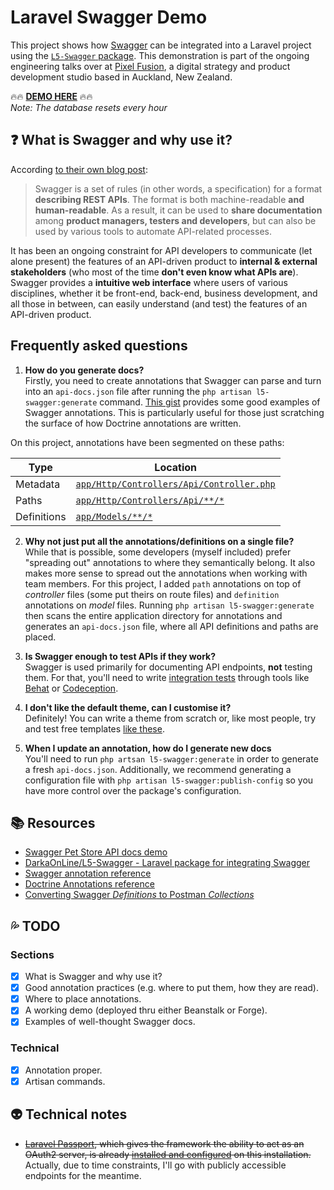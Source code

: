 # Laravel Swagger Demo

This project shows how [Swagger](http://swagger.io/) can be integrated into a Laravel project using the [`L5-Swagger` package](https://github.com/DarkaOnLine/L5-Swagger). This demonstration is part of the ongoing engineering talks over at [Pixel Fusion](https://pixelfusion.co.nz), a digital strategy and product development studio based in Auckland, New Zealand.

:fire::fire: **[DEMO HERE](http://swagger.test.jpcaparas.com)** :fire::fire:  
_Note: The database resets every hour_

## :question: What is Swagger and why use it?

According [to their own blog post](http://swagger.io/getting-started-with-swagger-i-what-is-swagger/):

> Swagger is a set of rules (in other words, a specification) for a format **describing REST APIs**. The format is both machine-readable **and human-readable**. As a result, it can be used to **share documentation** among **product managers, testers and developers**, but can also be used by various tools to automate API-related processes.

It has been an ongoing constraint for API developers to communicate (let alone present) the features of an API-driven product to **internal & external stakeholders** (who most of the time **don't even know what APIs are**). Swagger provides a **intuitive web interface** where users of various disciplines, whether it be front-end, back-end, business development, and all those in between, can easily understand (and test) the features of an API-driven product.

## Frequently asked questions

1. **How do you generate docs?**  
Firstly, you need to create annotations that Swagger can parse and turn into an `api-docs.json` file after running the `php artisan l5-swagger:generate` command. [This gist](https://gist.github.com/nostah/d610459d50564c729c56) provides some good examples of Swagger annotations. This is particularly useful for those just scratching the surface of how Doctrine annotations are written.

On this project, annotations have been segmented on these paths:

| Type | Location |
| --- | --- |
| Metadata | [`app/Http/Controllers/Api/Controller.php`](app/Http/Controllers/Api/Controller.php) |
| Paths | [`app/Http/Controllers/Api/**/*`](app/Http/Controllers/Api) |
| Definitions | [`app/Models/**/*`](app/Models) |

2. **Why not just put all the annotations/definitions on a single file?**  
While that is possible, some developers (myself included) prefer "spreading out" annotations to where they semantically belong. It also makes more sense to spread out the annotations when working with team members. For this project, I added `path` annotations on top of _controller_ files (some put theirs on route files) and `definition` annotations on _model_ files. Running `php artisan l5-swagger:generate` then scans the entire application directory for annotations and generates an `api-docs.json` file, where all API definitions and paths are placed.

3. **Is Swagger enough to test APIs if they work?**  
Swagger is used primarily for documenting API endpoints, **not** testing them. For that, you'll need to write [integration tests](https://en.wikipedia.org/wiki/API_testing) through tools like [Behat](http://behat.org/en/latest/) or [Codeception](http://codeception.com/).

4. **I don't like the default theme, can I customise it?**  
Definitely! You can write a theme from scratch or, like most people, try and test free templates [like these](https://github.com/ostranme/swagger-ui-themes).

5. **When I update an annotation, how do I generate new docs**  
You'll need to run `php artsan l5-swagger:generate` in order to generate a fresh `api-docs.json`. Additionally, we recommend generating a configuration file with `php artisan l5-swagger:publish-config` so you have more control over the package's configuration.

## :books: Resources
- [Swagger Pet Store API docs demo](http://petstore.swagger.io/)
- [DarkaOnLine/L5-Swagger - Laravel package for integrating Swagger](https://github.com/DarkaOnLine/L5-Swagger)
- [Swagger annotation reference](https://gist.github.com/nostah/d610459d50564c729c56)
- [Doctrine Annotations reference](http://docs.doctrine-project.org/projects/doctrine-orm/en/latest/reference/annotations-reference.html)
- [Converting Swagger _Definitions_ to Postman _Collections_](https://www.getpostman.com/docs/importing_swagger)

## :sweat_drops: TODO

### Sections
- [x] What is Swagger and why use it?
- [x] Good annotation practices (e.g. where to put them, how they are read).
- [x] Where to place annotations.
- [x] A working demo (deployed thru either Beanstalk or Forge).
- [x] Examples of well-thought Swagger docs.

### Technical
- [x] Annotation proper.
- [x] Artisan commands.

## :alien: Technical notes
- ~~[Laravel Passport](https://laravel.com/docs/5.4/passport), which gives the framework the ability to act as an OAuth2 server, is already [installed and configured](https://github.com/jpcaparas/laravel-passport-demo) on this installation.~~ Actually, due to time constraints, I'll go with publicly accessible endpoints for the meantime.
